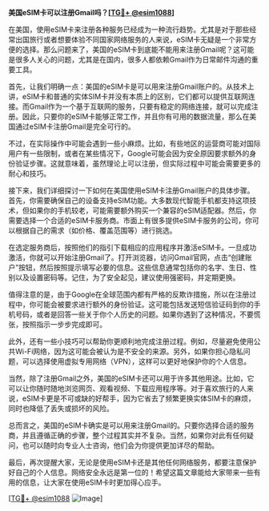 **美国eSIM卡可以注册Gmail吗？[[TG💪+ @esim1088](https://t.me/s/esim1088)]**

在美国，使用eSIM卡来注册各种服务已经成为一种流行趋势。尤其是对于那些经常出国旅行或者想要体验不同国家网络服务的人来说，eSIM卡无疑是一个非常方便的选择。那么问题来了，美国的eSIM卡到底能不能用来注册Gmail呢？这可能是很多人关心的问题，尤其是在国内，很多人都依赖Gmail作为日常邮件沟通的重要工具。

首先，让我们明确一点：美国的eSIM卡是可以用来注册Gmail账户的。从技术上讲，eSIM卡和普通的实体SIM卡并没有本质上的区别，它们都可以提供互联网连接。而Gmail作为一个基于互联网的服务，只要有稳定的网络连接，就可以完成注册。因此，只要你的eSIM卡能够正常工作，并且你有可用的数据流量，那么在美国通过eSIM卡注册Gmail是完全可行的。

不过，在实际操作中可能会遇到一些小麻烦。比如，有些地区的运营商可能对国际用户有一些限制，或者在某些情况下，Google可能会因为安全原因要求额外的身份验证步骤。这就意味着，虽然理论上可以注册，但实际过程中可能会需要更多的耐心和技巧。

接下来，我们详细探讨一下如何在美国使用eSIM卡注册Gmail账户的具体步骤。首先，你需要确保自己的设备支持eSIM功能。大多数现代智能手机都支持这项技术，但如果你的手机较老，可能需要额外购买一个兼容的eSIM适配器。然后，你需要选择一个合适的eSIM卡服务商。市面上有很多提供eSIM卡服务的公司，你可以根据自己的需求（如价格、覆盖范围等）进行挑选。

在选定服务商后，按照他们的指引下载相应的应用程序并激活eSIM卡。一旦成功激活，你就可以开始注册Gmail了。打开浏览器，访问Gmail官网，点击“创建账户”按钮，然后按照提示填写必要的信息。这些信息通常包括你的名字、生日、性别以及设置密码等。记住，为了安全起见，建议使用强密码，并定期更换。

值得注意的是，由于Google在全球范围内都有严格的反欺诈措施，所以在注册过程中，你可能会被要求进行额外的身份验证。这可能包括发送短信验证码到你的手机号码，或者是回答一些关于你个人历史的问题。如果你遇到了这种情况，不要慌张，按照指示一步步完成即可。

此外，还有一些小技巧可以帮助你更顺利地完成注册过程。例如，尽量避免使用公共Wi-Fi网络，因为这可能会被认为是不安全的来源。另外，如果你担心隐私问题，可以选择使用虚拟专用网络（VPN），这样可以更好地保护你的个人信息。

当然，除了注册Gmail之外，美国的eSIM卡还可以用于许多其他用途。比如，它可以让你随时随地浏览网页、观看视频、下载应用程序等。对于喜欢旅行的人来说，eSIM卡更是不可或缺的好帮手，因为它省去了频繁更换实体SIM卡的麻烦，同时也降低了丢失或损坏的风险。

总而言之，美国的eSIM卡确实是可以用来注册Gmail的。只要你选择合适的服务商，并且遵循正确的步骤，整个过程其实并不复杂。当然，如果你对此有任何疑问，也可以随时向专业人士咨询，他们会为你提供更加详尽的帮助。

最后，再次提醒大家，无论是使用eSIM卡还是其他任何网络服务，都要注意保护好自己的个人信息。网络安全永远是第一位的！希望这篇文章能给大家带来一些有用的信息，让大家在使用eSIM卡时更加得心应手。

[[TG💪+ @esim1088](https://t.me/s/esim1088) ![Image](https://i.postimg.cc/4NQfJmqS/Snipaste-2025-05-13-00-14-12.png)]